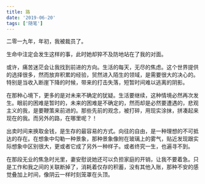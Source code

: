```yaml
---
title: 路
date: '2019-06-20'
tags: ['随笔']
---
```


二零一九年，年初，我被裁员了。

生命中注定会发生这样的事，此时她却猝不及防地站在了我的对面。

或许，痛苦迷茫会让我找到前进的方向。生活的每天，无尽的焦虑。这个世界提供的选择很多，然而放弃积累的经验，贸然进入陌生的领域，是需要很大的决心的。特别是当收入断崖下降的时候，带来的打击失落，短暂时间难以逃离的阴影。

在那种心境下，更多的是对未来不确定的犹疑。生活要继续，这种情境必然再次发生。眼前的困难是暂时的，未来的困难是不确定的，然而却是必然要遭遇的，悲观主义的我，是要鞭策来前进的。那些先前的观念，被打碎，用现实涂抹，拼凑起来现在的我。而另外的路，在哪里呢？！

出卖时间来换取金钱，是生存的最容易的方式。向往的自由，是一种理想的不可抵达的存在。在想象中勾勒一种景象，那种景象像附在玻璃上的雾气，贴近发现跟实际想象中区别很大，更或者它成了另外一种样子。或者终究一生，也遍寻不到。

在那段无业的焦急时光里，妻安慰说她还可以负担家庭的开销，让我不要着急。只是工作和我之间的关联断掉了，消耗着仅存的积蓄，没有其他入账，那种不安的感觉叠加上时间，像阴云一样时刻笼罩在头顶。
